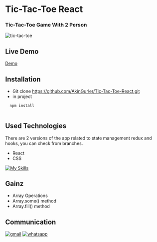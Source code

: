 # Tic-Tac-Toe React
### Tic-Tac-Toe Game With 2 Person


![tic-tac-toe](https://user-images.githubusercontent.com/99674716/186444412-80f77a72-3e1a-4628-a253-74494f151b90.gif)

## Live Demo
[Demo](https://letsplay-tic-tac-toe.netlify.app/)

## Installation 

* Git clone https://github.com/AkinGurler/Tic-Tac-Toe-React.git
* in project
```bash 
  npm install 
  
```


## Used Technologies
There are 2 versions of the app related to state management redux and hooks, you can check from branches.

* React
* CSS 

[![My Skills](https://skills.thijs.gg/icons?i=react,css&theme=light)](https://skills.thijs.gg)

## Gainz
* Array Operations
* Array.some() method
* Array.fill() method


## Communication

[![gmail](https://user-images.githubusercontent.com/99674716/185644867-49abb98d-3901-4011-ad5f-0b2d90bf024e.png)](mailto:akingurler.b@gmail.com)
[![whatsapp](https://user-images.githubusercontent.com/99674716/185643726-5f3fb3f2-bd11-4cd1-baf4-16cd6dae9d3b.png)](http://api.whatsapp.com/send?phone=905534600027)
